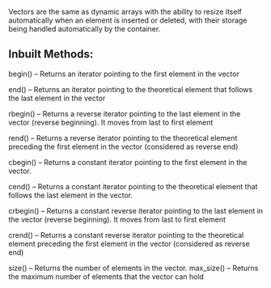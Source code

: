 
Vectors are the same as dynamic arrays with the ability to resize itself automatically when an element is inserted or deleted, with their storage being handled automatically by the container. 

## Inbuilt Methods:
begin() – Returns an iterator pointing to the first element in the vector

end() – Returns an iterator pointing to the theoretical element that follows the last element in the vector

rbegin() – Returns a reverse iterator pointing to the last element in the vector (reverse beginning). It moves from last to first element

rend() – Returns a reverse iterator pointing to the theoretical element preceding the first element in the vector (considered as reverse end)

cbegin() – Returns a constant iterator pointing to the first element in the vector.

cend() – Returns a constant iterator pointing to the theoretical element that follows the last element in the vector.

crbegin() – Returns a constant reverse iterator pointing to the last element in the vector (reverse beginning). It moves from last to first element

crend() – Returns a constant reverse iterator pointing to the theoretical element preceding the first element in the vector (considered as reverse end)

size() – Returns the number of elements in the vector.
max_size() – Returns the maximum number of elements that the vector can hold
